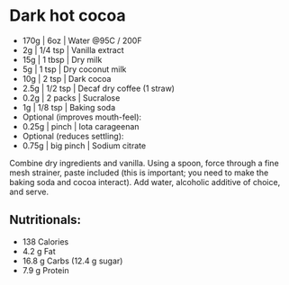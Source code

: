 Dark hot cocoa
==============

*  170g | 6oz       | Water @95C / 200F
*    2g | 1/4 tsp   | Vanilla extract
*   15g | 1 tbsp    | Dry milk
*    5g | 1 tsp     | Dry coconut milk
*   10g | 2 tsp     | Dark cocoa
*  2.5g | 1/2 tsp   | Decaf dry coffee (1 straw)
*  0.2g | 2 packs   | Sucralose
*    1g | 1/8 tsp   | Baking soda
* Optional (improves mouth-feel):
* 0.25g | pinch     | Iota carageenan
* Optional (reduces settling):
* 0.75g | big pinch | Sodium citrate

Combine dry ingredients and vanilla.  Using a spoon, force through a fine mesh strainer, paste included (this is important; you need to make the baking soda and cocoa interact).  Add water, alcoholic additive of choice, and serve.

Nutritionals:
-------------
* 138 Calories
* 4.2 g Fat
* 16.8 g Carbs (12.4 g sugar)
* 7.9 g Protein